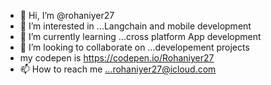 - 👋 Hi, I’m @rohaniyer27
- 👀 I’m interested in ...Langchain and mobile development 
- 🌱 I’m currently learning ...cross platform App development 
- 💞️ I’m looking to collaborate on ...developement projects
- my codepen is https://codepen.io/Rohaniyer27
- 📫 How to reach me ...rohaniyer27@icloud.com

<!---
rohaniyer27/rohaniyer27 is a ✨ special ✨ repository because its `README.md` (this file) appears on your GitHub profile.
You can click the Preview link to take a look at your changes.
--->




